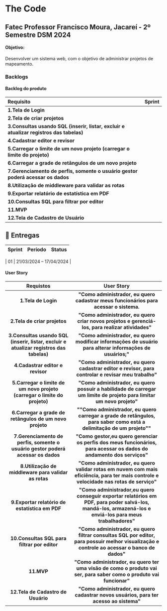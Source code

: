 <h1>The Code</h1>
<h2>Fatec Professor Francisco Moura, Jacareí - 2º Semestre DSM 2024</h2>
<h4>Objetivo:</h4>
<p>Desenvolver um sistema web, com o objetivo de administrar projetos de mapeamento.</p>

###   Backlogs
#### Backlog do produto
<span align="center"></span>

| Requisito | Sprint |
| :----------------------------------|:--:|
|**1.Tela de Login**|  |
|**2.Tela de criar projetos**|  |
|**3.Consultas usando SQL (inserir, listar, excluir e atualizar registros das tabelas)**|  |
|**4.Cadastrar editor e revisor**|  |
|**5.Carregar o limite de um novo projeto (carregar o limite do projeto)**|  |
|**6.Carregar a grade de retângulos de um novo projeto**|  |
|**7.Gerenciamento de perfis, somente o usuário gestor poderá acessar os dados**|  |
|**8.Utilização de middleware para validar as rotas**|  |
|**9.Exportar relatório de estatística em PDF**|  |
|**10.Consultas SQL para filtrar por editor**|  |
|**11.MVP**|  |
|**12.Tela de Cadastro de Usuário**|  |


##  🎯 Entregas

| Sprint| Período | Status |
|:-----:|:----------:|:---------:|
<a></a>
| 01 |   21/03/2024 – 17/04/2024 | 


#### User Story

|**Requistos**|**User Story**|
|:----------------:|:-------------------------------------:|
|**1.Tela de Login**|**"Como administrador, eu quero cadastrar meus funcionários para acessar o sistema.**|
|**2.Tela de criar projetos**|**"Como administrador, eu quero criar novos projetos e gerenciá-los, para realizar atividades"**|
|**3.Consultas usando SQL (inserir, listar, excluir e atualizar registros das tabelas)**|**"Como administrador, eu quero modificar informações de usuário para alterar informações de usuários;"**|
|**4.Cadastrar editor e revisor**|**"Como administrador, eu quero cadastrar editor e revisor, para controlar e revisar meu trabalho"**|
|**5.Carregar o limite de um novo projeto (carregar o limite do projeto)**|**"Como administrador, eu quero possuir a habilidade de carregar um limite de projeto para limitar um novo projeto"**|
|**6.Carregar a grade de retângulos de um novo projeto**|**""Como administrador, eu quero carregar a grade de retângulos, para saber como está a delimitação de um projeto""**|
|**7.Gerenciamento de perfis, somente o usuário gestor poderá acessar os dados**|**"Como gestor,eu quero gerenciar os perfis dos meus funcionários, para acessar os dados do andamento dos serviços"**|
|**8.Utilização de middleware para validar as rotas**|**"Como administrador, eu quero validar rotas em nuvem com mais eficiência, para ter mais controle e velocidade nas rotas de serviço"**|
|**9.Exportar relatório de estatística em PDF**|**"Como administrador,eu quero conseguir exportar relatórios em PDF, para poder salvá-los, mandá-los, armazená-los e enviá-los para meus trabalhadores"**|
|**10.Consultas SQL para filtrar por editor**|**"Como administrador, eu quero filtrar consultas SQL por editor, para possuir melhor visualização e controle ao acessar o banco de dados"**|
|**11.MVP**|**"Como administrador, eu quero ter uma visão de como o produto vai ser, para saber como o produto vai funcionar"**|
|**12.Tela de Cadastro de Usuário**|**"Como administrador, eu quero  cadastrar novos usuários, para ter acesso ao sistema"**|
